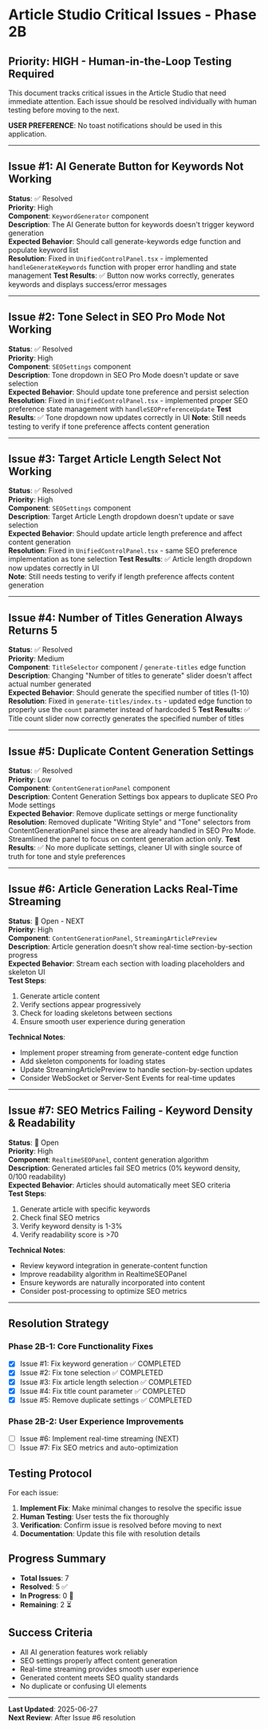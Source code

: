 
# Article Studio Critical Issues - Phase 2B

## Priority: HIGH - Human-in-the-Loop Testing Required

This document tracks critical issues in the Article Studio that need immediate attention. Each issue should be resolved individually with human testing before moving to the next.

**USER PREFERENCE**: No toast notifications should be used in this application.

---

## Issue #1: AI Generate Button for Keywords Not Working
**Status**: ✅ Resolved  
**Priority**: High  
**Component**: `KeywordGenerator` component  
**Description**: The AI Generate button for keywords doesn't trigger keyword generation  
**Expected Behavior**: Should call generate-keywords edge function and populate keyword list  
**Resolution**: Fixed in `UnifiedControlPanel.tsx` - implemented `handleGenerateKeywords` function with proper error handling and state management
**Test Results**: ✅ Button now works correctly, generates keywords and displays success/error messages

---

## Issue #2: Tone Select in SEO Pro Mode Not Working
**Status**: ✅ Resolved  
**Priority**: High  
**Component**: `SEOSettings` component  
**Description**: Tone dropdown in SEO Pro Mode doesn't update or save selection  
**Expected Behavior**: Should update tone preference and persist selection  
**Resolution**: Fixed in `UnifiedControlPanel.tsx` - implemented proper SEO preference state management with `handleSEOPreferenceUpdate`
**Test Results**: ✅ Tone dropdown now updates correctly in UI
**Note**: Still needs testing to verify if tone preference affects content generation

---

## Issue #3: Target Article Length Select Not Working
**Status**: ✅ Resolved  
**Priority**: High  
**Component**: `SEOSettings` component  
**Description**: Target Article Length dropdown doesn't update or save selection  
**Expected Behavior**: Should update article length preference and affect content generation  
**Resolution**: Fixed in `UnifiedControlPanel.tsx` - same SEO preference implementation as tone selection
**Test Results**: ✅ Article length dropdown now updates correctly in UI  
**Note**: Still needs testing to verify if length preference affects content generation

---

## Issue #4: Number of Titles Generation Always Returns 5
**Status**: ✅ Resolved  
**Priority**: Medium  
**Component**: `TitleSelector` component / `generate-titles` edge function  
**Description**: Changing "Number of titles to generate" slider doesn't affect actual number generated  
**Expected Behavior**: Should generate the specified number of titles (1-10)  
**Resolution**: Fixed in `generate-titles/index.ts` - updated edge function to properly use the `count` parameter instead of hardcoded 5
**Test Results**: ✅ Title count slider now correctly generates the specified number of titles

---

## Issue #5: Duplicate Content Generation Settings
**Status**: ✅ Resolved  
**Priority**: Low  
**Component**: `ContentGenerationPanel` component  
**Description**: Content Generation Settings box appears to duplicate SEO Pro Mode settings  
**Expected Behavior**: Remove duplicate settings or merge functionality  
**Resolution**: Removed duplicate "Writing Style" and "Tone" selectors from ContentGenerationPanel since these are already handled in SEO Pro Mode. Streamlined the panel to focus on content generation action only.
**Test Results**: ✅ No more duplicate settings, cleaner UI with single source of truth for tone and style preferences

---

## Issue #6: Article Generation Lacks Real-Time Streaming
**Status**: 🔴 Open - NEXT  
**Priority**: High  
**Component**: `ContentGenerationPanel`, `StreamingArticlePreview`  
**Description**: Article generation doesn't show real-time section-by-section progress  
**Expected Behavior**: Stream each section with loading placeholders and skeleton UI  
**Test Steps**:
1. Generate article content
2. Verify sections appear progressively
3. Check for loading skeletons between sections
4. Ensure smooth user experience during generation

**Technical Notes**:
- Implement proper streaming from generate-content edge function
- Add skeleton components for loading states
- Update StreamingArticlePreview to handle section-by-section updates
- Consider WebSocket or Server-Sent Events for real-time updates

---

## Issue #7: SEO Metrics Failing - Keyword Density & Readability
**Status**: 🔴 Open  
**Priority**: High  
**Component**: `RealtimeSEOPanel`, content generation algorithm  
**Description**: Generated articles fail SEO metrics (0% keyword density, 0/100 readability)  
**Expected Behavior**: Articles should automatically meet SEO criteria  
**Test Steps**:
1. Generate article with specific keywords
2. Check final SEO metrics
3. Verify keyword density is 1-3%
4. Verify readability score is >70

**Technical Notes**:
- Review keyword integration in generate-content function
- Improve readability algorithm in RealtimeSEOPanel
- Ensure keywords are naturally incorporated into content
- Consider post-processing to optimize SEO metrics

---

## Resolution Strategy

### Phase 2B-1: Core Functionality Fixes
- [x] Issue #1: Fix keyword generation ✅ COMPLETED
- [x] Issue #2: Fix tone selection ✅ COMPLETED
- [x] Issue #3: Fix article length selection ✅ COMPLETED  
- [x] Issue #4: Fix title count parameter ✅ COMPLETED
- [x] Issue #5: Remove duplicate settings ✅ COMPLETED

### Phase 2B-2: User Experience Improvements
- [ ] Issue #6: Implement real-time streaming (NEXT)
- [ ] Issue #7: Fix SEO metrics and auto-optimization

## Testing Protocol

For each issue:
1. **Implement Fix**: Make minimal changes to resolve the specific issue
2. **Human Testing**: User tests the fix thoroughly
3. **Verification**: Confirm issue is resolved before moving to next
4. **Documentation**: Update this file with resolution details

## Progress Summary
- **Total Issues**: 7
- **Resolved**: 5 ✅
- **In Progress**: 0 🔄
- **Remaining**: 2 ⏳

## Success Criteria

- All AI generation features work reliably
- SEO settings properly affect content generation
- Real-time streaming provides smooth user experience
- Generated content meets SEO quality standards
- No duplicate or confusing UI elements

---

**Last Updated**: 2025-06-27  
**Next Review**: After Issue #6 resolution
